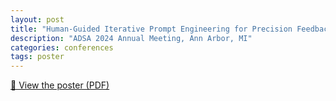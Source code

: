 ```yaml
---
layout: post
title: "Human-Guided Iterative Prompt Engineering for Precision Feedback Message Authoring Using LLMs"
description: "ADSA 2024 Annual Meeting, Ann Arbor, MI"
categories: conferences
tags: poster
---
```


[📄 View the poster (PDF)](/assets/pdf/ADSA'24_Poster.pdf)
